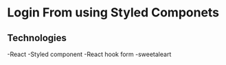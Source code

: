 # Login From using Styled Componets

## Technologies
-React
-Styled component
-React hook form
-sweetaleart
